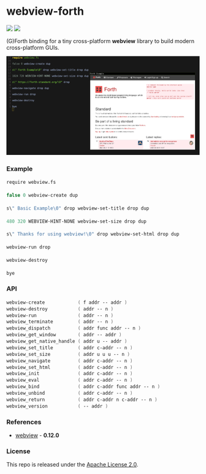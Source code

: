 # webview-forth

[![](https://img.shields.io/github/v/tag/thechampagne/webview-forth?label=version)](https://github.com/thechampagne/webview-forth/releases/latest) [![](https://img.shields.io/github/license/thechampagne/webview-forth)](https://github.com/thechampagne/webview-forth/blob/main/LICENSE)

(G)Forth binding for a tiny cross-platform **webview** library to build modern cross-platform GUIs.

<p align="center">
<img src="https://raw.githubusercontent.com/thechampagne/webview-forth/main/.github/assets/screenshot.png"/>
</p>

### Example

```fs
require webview.fs

false 0 webview-create dup

s\" Basic Example\0" drop webview-set-title drop dup

480 320 WEBVIEW-HINT-NONE webview-set-size drop dup

s\" Thanks for using webview!\0" drop webview-set-html drop dup 

webview-run drop

webview-destroy

bye
```

### API

```fs
webview-create            ( f addr -- addr )
webview-destroy           ( addr -- n )
webview-run               ( addr -- n )
webview_terminate         ( addr -- n )
webview_dispatch          ( addr func addr -- n )
webview_get_window        ( addr -- addr )
webview_get_native_handle ( addr u -- addr )
webview_set_title         ( addr c-addr -- n )
webview_set_size          ( addr u u u -- n )
webview_navigate          ( addr c-addr -- n )
webview_set_html          ( addr c-addr -- n )
webview_init              ( addr c-addr -- n )
webview_eval              ( addr c-addr -- n )
webview_bind              ( addr c-addr func addr -- n )
webview_unbind            ( addr c-addr -- n )
webview_return            ( addr c-addr n c-addr -- n )
webview_version           ( -- addr )
```

### References
 - [webview](https://github.com/webview/webview/tree/0.12.0) - **0.12.0**

### License

This repo is released under the [Apache License 2.0](https://github.com/thechampagne/webview-forth/blob/main/LICENSE).
